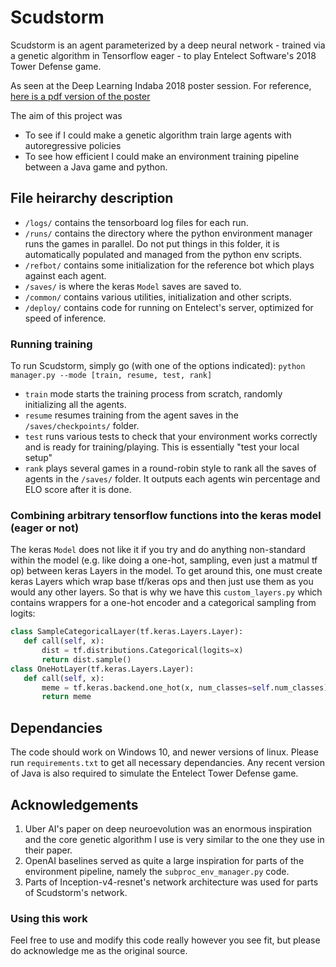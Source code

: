 # Scudstorm
Scudstorm is an agent parameterized by a deep neural network - trained via a genetic algorithm in Tensorflow eager - to play Entelect Software's 2018 Tower Defense game. 

As seen at the Deep Learning Indaba 2018 poster session. For reference, [here is a pdf version of the poster](http://goo.gl/MGZvYJ)

The aim of this project was 
- To see if I could make a genetic algorithm train large agents with autoregressive policies
- To see how efficient I could make an environment training pipeline between a Java game and python.

## File heirarchy description
- `/logs/` contains the tensorboard log files for each run.
- `/runs/` contains the directory where the python environment manager runs the games in parallel. Do not put things in this folder, it is automatically populated and managed from the python env scripts.
- `/refbot/` contains some initialization for the reference bot which plays against each agent.
- `/saves/` is where the keras `Model` saves are saved to.
- `/common/` contains various utilities, initialization and other scripts.
- `/deploy/` contains code for running on Entelect's server, optimized for speed of inference.

### Running training
To run Scudstorm, simply go (with one of the options indicated):
`python manager.py --mode [train, resume, test, rank]`
- `train` mode starts the training process from scratch, randomly initializing all the agents.
- `resume` resumes training from the agent saves in the `/saves/checkpoints/` folder.
- `test` runs various tests to check that your environment works correctly and is ready for training/playing. This is essentially "test your local setup"
- `rank` plays several games in a round-robin style to rank all the saves of agents in the `/saves/` folder. It outputs each agents win percentage and ELO score after it is done.

### Combining arbitrary tensorflow functions into the keras model (eager or not)
The keras `Model` does not like it if you try and do anything non-standard within the model (e.g. like doing a one-hot, sampling, even just a matmul tf op) between keras Layers in the model. To get around this, one must create keras Layers which wrap base tf/keras ops and then just use them as you would any other layers. So that is why we have this `custom_layers.py` which contains wrappers for a one-hot encoder and a categorical sampling from logits:
```python
class SampleCategoricalLayer(tf.keras.Layers.Layer):
   def call(self, x):
       dist = tf.distributions.Categorical(logits=x)
       return dist.sample()
class OneHotLayer(tf.keras.Layers.Layer):
   def call(self, x):
       meme = tf.keras.backend.one_hot(x, num_classes=self.num_classes)
       return meme
```

## Dependancies
The code should work on Windows 10, and newer versions of linux. Please run `requirements.txt` to get all necessary dependancies. Any recent version of Java is also required to simulate the Entelect Tower Defense game.

## Acknowledgements
1. Uber AI's paper on deep neuroevolution was an enormous inspiration and the core genetic algorithm I use is very similar to the one they use in their paper.
2. OpenAI baselines served as quite a large inspiration for parts of the environment pipeline, namely the `subproc_env_manager.py` code.
3. Parts of Inception-v4-resnet's network architecture was used for parts of Scudstorm's network. 

### Using this work
Feel free to use and modify this code really however you see fit, but please do acknowledge me as the original source.